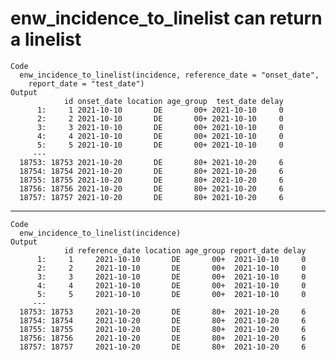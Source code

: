 # enw_incidence_to_linelist can return a linelist

    Code
      enw_incidence_to_linelist(incidence, reference_date = "onset_date",
        report_date = "test_date")
    Output
                id onset_date location age_group  test_date delay
          1:     1 2021-10-10       DE       00+ 2021-10-10     0
          2:     2 2021-10-10       DE       00+ 2021-10-10     0
          3:     3 2021-10-10       DE       00+ 2021-10-10     0
          4:     4 2021-10-10       DE       00+ 2021-10-10     0
          5:     5 2021-10-10       DE       00+ 2021-10-10     0
         ---                                                     
      18753: 18753 2021-10-20       DE       80+ 2021-10-20     6
      18754: 18754 2021-10-20       DE       80+ 2021-10-20     6
      18755: 18755 2021-10-20       DE       80+ 2021-10-20     6
      18756: 18756 2021-10-20       DE       80+ 2021-10-20     6
      18757: 18757 2021-10-20       DE       80+ 2021-10-20     6

---

    Code
      enw_incidence_to_linelist(incidence)
    Output
                id reference_date location age_group report_date delay
          1:     1     2021-10-10       DE       00+  2021-10-10     0
          2:     2     2021-10-10       DE       00+  2021-10-10     0
          3:     3     2021-10-10       DE       00+  2021-10-10     0
          4:     4     2021-10-10       DE       00+  2021-10-10     0
          5:     5     2021-10-10       DE       00+  2021-10-10     0
         ---                                                          
      18753: 18753     2021-10-20       DE       80+  2021-10-20     6
      18754: 18754     2021-10-20       DE       80+  2021-10-20     6
      18755: 18755     2021-10-20       DE       80+  2021-10-20     6
      18756: 18756     2021-10-20       DE       80+  2021-10-20     6
      18757: 18757     2021-10-20       DE       80+  2021-10-20     6

